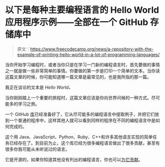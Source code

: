 # 以下是每种主要编程语言的 Hello World 应用程序示例——全部在一个 GitHub 存储库中

> 原文：<https://www.freecodecamp.org/news/a-repository-with-the-example-of-printing-hello-world-in-a-lot-of-programming-languages/>

当你开始学习编程时，或者当你只是在学习一门新的编程语言时，首先要做的事情之一就是做一些非常简单的事情。你要做的第一步是打印一个简单的文本。当你读这篇文章的时候，你可能知道哪一篇文章是最常见的，也是我所指的那一篇。

我正在谈论的文本是 *Hello World。*

当你刚刚踏上一个重要的旅程时，这篇文章应该是你向世界问候的一种方式。尽可能多的学习之旅。

一个 GitHub [库](https://github.com/Omkar-Ajnadkar/Hello-World)已经准备好了，它从尽可能多的编程语言中提取例子，并把它们放到一个普通的程序中，这样其他人就可以看到同样的程序在不同的编程语言中是如何完成的。

这个用 Java、JavaScript、Python、Ruby、C++和许多其他语言实现的简单任务已经存在了。到目前为止，这个库已经为很多编程语言做出了很多贡献，甚至有很多你我可能从未听说过的语言。

它是开源的，如果你知道其他没有列出的编程语言，你也可以[为它贡献](https://github.com/Omkar-Ajnadkar/Hello-World)。